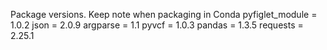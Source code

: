 Package versions. Keep note when packaging in Conda
    pyfiglet_module = 1.0.2
    json = 2.0.9
    argparse = 1.1
    pyvcf = 1.0.3
    pandas = 1.3.5
    requests = 2.25.1